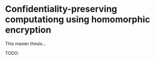 # Confidentiality-preserving computationg using homomorphic encryption

This master thesis...

TODO:
